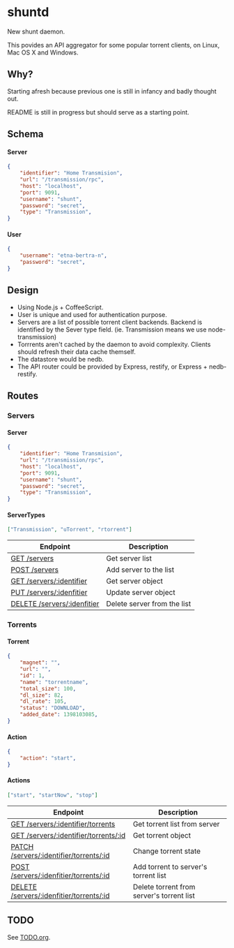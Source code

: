 # shuntd

New shunt daemon.

This povides an API aggregator for some popular torrent clients, on Linux, Mac OS X and Windows.

## Why?

Starting afresh because previous one is still in infancy and badly thought out.

README is still in progress but should serve as a starting point.

## Schema

#### Server

```json
{
	"identifier": "Home Transmision",
	"url": "/transmission/rpc",
	"host": "localhost",
	"port": 9091,
	"username": "shunt",
	"password": "secret",
	"type": "Transmission",
}
```

#### User

```json
{
	"username": "etna-bertra-n",
	"password": "secret",
}
```

## Design

* Using Node.js + CoffeeScript.
* User is unique and used for authentication purpose.
* Servers are a list of possible torrent client backends.
Backend is identified by the Sever type field. (ie. Transmission means we use node-transmission)
* Torrrents aren't cached by the daemon to avoid complexity. Clients should refresh their data cache themself.
* The datastore would be nedb.
* The API router could be provided by Express, restify, or Express + nedb-restify.

## Routes

### Servers

#### Server

```json
{
	"identifier": "Home Transmision",
	"url": "/transmission/rpc",
	"host": "localhost",
	"port": 9091,
	"username": "shunt",
	"password": "secret",
	"type": "Transmission",
}
```

#### ServerTypes

```json
["Transmission", "uTorrent", "rtorrent"]
```

| Endpoint | Description |
| ---- | --------------- |
| [GET /servers](#Servers) | Get server list |
| [POST /servers](#Servers) | Add server to the list |
| [GET /servers/:identifier](#Servers) | Get server object |
| [PUT /servers/:idenfitier](#Servers) | Update server object |
| [DELETE /servers/:idenfitier](#Servers) | Delete server from the list |


### Torrents

#### Torrent

```json
{
	"magnet": "",
	"url": "",
	"id": 1,
	"name": "torrentname",
	"total_size": 100,
	"dl_size": 82,
	"dl_rate": 105,
	"status": "DOWNLOAD",
	"added_date": 1398103085,
}
```

#### Action

```json
{
	"action": "start",
}
```

#### Actions

```json
["start", "startNow", "stop"]
```

| Endpoint | Description |
| ---- | --------------- |
| [GET /servers/:identifier/torrents](#Torrents) | Get torrent list from server |
| [GET /servers/:identifier/torrents/:id](#Torrents) | Get torrent object |
| [PATCH /servers/:identifier/torrents/:id](#Torrents) | Change torrent state |
| [POST /servers/:idenfitier/torrents/:id](#Torrents) | Add torrent to server's torrent list |
| [DELETE /servers/:idenfitier/torrents/:id](#Torrents) | Delete torrent from server's torrent list |

## TODO

See [TODO.org](/TODO.org).
